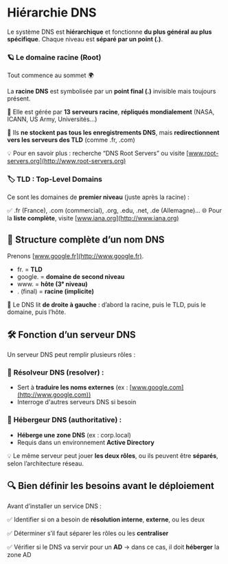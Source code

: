 # Hiérarchie DNS

Le système DNS est **hiérarchique** et fonctionne **du plus général au plus spécifique**. Chaque niveau est **séparé par un point (.)**.

### **🪐 Le domaine racine (Root)**

Tout commence au sommet 🌍

La **racine DNS** est symbolisée par un **point final (.)** invisible mais toujours présent.

🔹 Elle est gérée par **13 serveurs racine**, **répliqués mondialement** (NASA, ICANN, US Army, Universités...)

🔸 Ils **ne stockent pas tous les enregistrements DNS**, mais **redirectionnent vers les serveurs des TLD** (comme .fr, .com)

💡 Pour en savoir plus : recherche “DNS Root Servers” ou visite [www.root-servers.org](http://www.root-servers.org)

### **🏷️ TLD : Top-Level Domains**

Ce sont les domaines de **premier niveau** (juste après la racine) :

✅ .fr (France), .com (commercial), .org, .edu, .net, .de (Allemagne)… 🌐 Pour la **liste complète**, visite [www.iana.org](http://www.iana.org)

## **🧱 Structure complète d’un nom DNS**

Prenons [www.google.fr](http://www.google.fr).

- fr. = **TLD**
- google. = **domaine de second niveau**
- www. = **hôte (3ᵉ niveau)**
- . (final) = **racine (implicite)**

🎯 Le DNS lit **de droite à gauche** : d’abord la racine, puis le TLD, puis le domaine, puis l’hôte.

## **🛠️ Fonction d’un serveur DNS**

Un serveur DNS peut remplir plusieurs rôles :

### 🔹 **Résolveur DNS** (resolver) :

- Sert à **traduire les noms externes** (ex : [www.google.com](http://www.google.com))
- Interroge d'autres serveurs DNS si besoin

### 🔸 **Hébergeur DNS** (authoritative) :

- **Héberge une zone DNS** (ex : corp.local)
- Requis dans un environnement **Active Directory**

💡 Le même serveur peut jouer **les deux rôles**, ou ils peuvent être **séparés**, selon l’architecture réseau.



## **🔍 Bien définir les besoins avant le déploiement**

Avant d’installer un service DNS :

✅ Identifier si on a besoin de **résolution interne**, **externe**, ou les deux

✅ Déterminer s’il faut séparer les rôles ou les **centraliser**

✅ Vérifier si le DNS va servir pour un **AD** → dans ce cas, il doit **héberger** la zone AD


